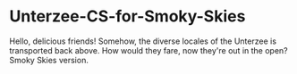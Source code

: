 # Unterzee-CS-for-Smoky-Skies
Hello, delicious friends! Somehow, the diverse locales of the Unterzee is transported back above. How would they fare, now they're out in the open? Smoky Skies version.
